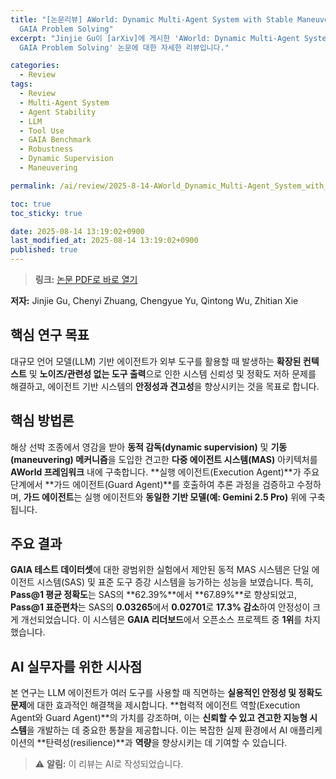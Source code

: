 ```yaml
---
title: "[논문리뷰] AWorld: Dynamic Multi-Agent System with Stable Maneuvering for Robust
  GAIA Problem Solving"
excerpt: "Jinjie Gu이 [arXiv]에 게시한 'AWorld: Dynamic Multi-Agent System with Stable Maneuvering for Robust
  GAIA Problem Solving' 논문에 대한 자세한 리뷰입니다."

categories:
  - Review
tags:
  - Review
  - Multi-Agent System
  - Agent Stability
  - LLM
  - Tool Use
  - GAIA Benchmark
  - Robustness
  - Dynamic Supervision
  - Maneuvering

permalink: /ai/review/2025-8-14-AWorld_Dynamic_Multi-Agent_System_with_Stable_Maneuvering_for_Robust_GAIA_Problem_Solving/

toc: true
toc_sticky: true

date: 2025-08-14 13:19:02+0900
last_modified_at: 2025-08-14 13:19:02+0900
published: true
---
```

> **링크:** [논문 PDF로 바로 열기](https://arxiv.org/abs/2508.09889)

**저자:** Jinjie Gu, Chenyi Zhuang, Chengyue Yu, Qintong Wu, Zhitian Xie



## 핵심 연구 목표
대규모 언어 모델(LLM) 기반 에이전트가 외부 도구를 활용할 때 발생하는 **확장된 컨텍스트** 및 **노이즈/관련성 없는 도구 출력**으로 인한 시스템 신뢰성 및 정확도 저하 문제를 해결하고, 에이전트 기반 시스템의 **안정성과 견고성**을 향상시키는 것을 목표로 합니다.

## 핵심 방법론
해상 선박 조종에서 영감을 받아 **동적 감독(dynamic supervision)** 및 **기동(maneuvering) 메커니즘**을 도입한 견고한 **다중 에이전트 시스템(MAS)** 아키텍처를 **AWorld 프레임워크** 내에 구축합니다. **실행 에이전트(Execution Agent)**가 주요 단계에서 **가드 에이전트(Guard Agent)**를 호출하여 추론 과정을 검증하고 수정하며, **가드 에이전트**는 실행 에이전트와 **동일한 기반 모델(예: Gemini 2.5 Pro)** 위에 구축됩니다.

## 주요 결과
**GAIA 테스트 데이터셋**에 대한 광범위한 실험에서 제안된 동적 MAS 시스템은 단일 에이전트 시스템(SAS) 및 표준 도구 증강 시스템을 능가하는 성능을 보였습니다. 특히, **Pass@1 평균 정확도**는 SAS의 **62.39%**에서 **67.89%**로 향상되었고, **Pass@1 표준편차**는 SAS의 **0.03265**에서 **0.02701**로 **17.3% 감소**하여 안정성이 크게 개선되었습니다. 이 시스템은 **GAIA 리더보드**에서 오픈소스 프로젝트 중 **1위**를 차지했습니다.

## AI 실무자를 위한 시사점
본 연구는 LLM 에이전트가 여러 도구를 사용할 때 직면하는 **실용적인 안정성 및 정확도 문제**에 대한 효과적인 해결책을 제시합니다. **협력적 에이전트 역할(Execution Agent와 Guard Agent)**의 가치를 강조하며, 이는 **신뢰할 수 있고 견고한 지능형 시스템**을 개발하는 데 중요한 통찰을 제공합니다. 이는 복잡한 실제 환경에서 AI 애플리케이션의 **탄력성(resilience)**과 **역량**을 향상시키는 데 기여할 수 있습니다.

> ⚠️ **알림:** 이 리뷰는 AI로 작성되었습니다.